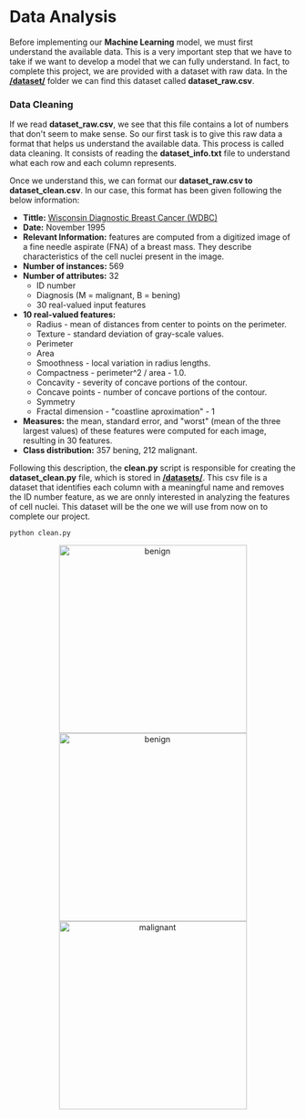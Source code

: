 # Data Analysis
Before implementing our **Machine Learning** model, we must first understand the available data. This is a very important step that we have to take if we want to develop a model that we can fully understand. In fact, to complete this project, we are provided with a dataset with raw data. In the **[/dataset/](https://github.com/pgomez-a/multilayer-perceptron/tree/main/datasets)** folder we can find this dataset called **dataset_raw.csv**.<br>

### Data Cleaning
If we read **dataset_raw.csv**, we see that this file contains a lot of numbers that don't seem to make sense. So our first task is to give this raw data a format that helps us understand the available data. This process is called data cleaning. It consists of reading the **dataset_info.txt** file to understand what each row and each column represents.<br>

Once we understand this, we can format our **dataset_raw.csv to dataset_clean.csv**. In our case, this format has been given following the below information:
- **Tittle:** [Wisconsin Diagnostic Breast Cancer (WDBC)](https://ftp.cs.wisc.edu/math-prog/cpo-dataset/machine-learn/cancer/WDBC/)
- **Date:** November 1995
- **Relevant Information:** features are computed from a digitized image of a fine needle aspirate (FNA) of a breast mass. They describe characteristics of the cell nuclei present in the image.
- **Number of instances:** 569
- **Number of attributes:** 32
  - ID number
  - Diagnosis (M = malignant, B = bening)
  - 30 real-valued input features
- **10 real-valued features:**
  - Radius - mean of distances from center to points on the perimeter.
  - Texture - standard deviation of gray-scale values.
  - Perimeter
  - Area
  - Smoothness - local variation in radius lengths.
  - Compactness - perimeter^2 / area - 1.0.
  - Concavity - severity of concave portions of the contour.
  - Concave points - number of concave portions of the contour.
  - Symmetry
  - Fractal dimension - "coastline aproximation" - 1
- **Measures:** the mean, standard error, and "worst" (mean of the three largest values) of these features were computed for each image, resulting in 30 features.
- **Class distribution:** 357 bening, 212 malignant.

Following this description, the **clean.py** script is responsible for creating the **dataset_clean.py** file, which is stored in **[/datasets/](https://github.com/pgomez-a/multilayer-perceptron/tree/main/datasets)**. This csv file is a dataset that identifies each column with a meaningful name and removes the ID number feature, as we are onnly interested in analyzing the features of cell nuclei. This dataset will be the one we will use from now on to complete our project.

    python clean.py
    
<div align="center">
<a href="https://ftp.cs.wisc.edu/math-prog/cpo-dataset/machine-learn/cancer/cancer_images/">
<img width=330 alt="benign" src="https://user-images.githubusercontent.com/74931024/177000188-35ab107b-684a-4482-838d-b951c407a009.gif">
</a>
<img width=330 alt="benign" src="https://user-images.githubusercontent.com/74931024/177000273-dc005458-aa74-4ba3-88d1-37154a08ae7c.gif">
<img width=330 alt="malignant" src="https://user-images.githubusercontent.com/74931024/177000299-480df067-4238-4971-bb30-4ccb939e105f.gif">
</div>
